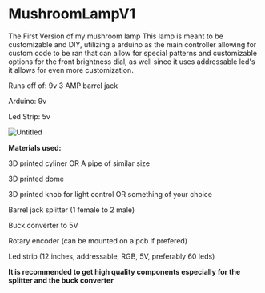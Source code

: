 # MushroomLampV1
The First Version of my mushroom lamp
This lamp is meant to be customizable and DIY, utilizing a arduino as the main controller allowing for custom code to be ran that can allow for special patterns and customizable options for the front brightness dial, as well since it uses addressable led's it allows for even more customization.

Runs off of: 9v 3 AMP barrel jack

Arduino: 9v

Led Strip: 5v

![Untitled](https://github.com/user-attachments/assets/47a2e66f-97d6-46ff-b654-8348a965a057)

**Materials used:**

3D printed cyliner OR A pipe of similar size

3D printed dome

3D printed knob for light control OR something of your choice

Barrel jack splitter (1 female to 2 male)

Buck converter to 5V

Rotary encoder (can be mounted on a pcb if prefered)

Led strip (12 inches, addressable, RGB, 5V, preferably 60 leds)

**It is recommended to get high quality components especially for the splitter and the buck converter**
